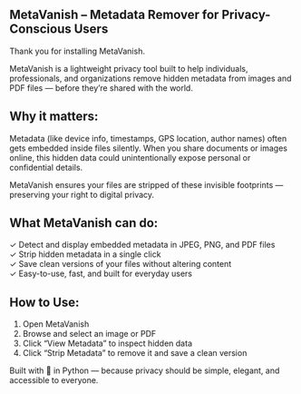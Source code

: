 MetaVanish – Metadata Remover for Privacy-Conscious Users
---------------------------------------------------------

Thank you for installing MetaVanish.

MetaVanish is a lightweight privacy tool built to help individuals, professionals, and organizations remove hidden metadata from images and PDF files — before they’re shared with the world.

Why it matters:
---------------
Metadata (like device info, timestamps, GPS location, author names) often gets embedded inside files silently. When you share documents or images online, this hidden data could unintentionally expose personal or confidential details.

MetaVanish ensures your files are stripped of these invisible footprints — preserving your right to digital privacy.

What MetaVanish can do:
------------------------
✓ Detect and display embedded metadata in JPEG, PNG, and PDF files  
✓ Strip hidden metadata in a single click  
✓ Save clean versions of your files without altering content  
✓ Easy-to-use, fast, and built for everyday users

How to Use:
-----------
1. Open MetaVanish  
2. Browse and select an image or PDF  
3. Click “View Metadata” to inspect hidden data  
4. Click “Strip Metadata” to remove it and save a clean version

Built with 💙 in Python — because privacy should be simple, elegant, and accessible to everyone.
